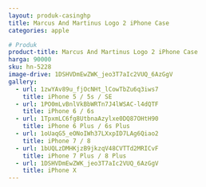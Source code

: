 ```yaml
---
layout: produk-casinghp
title: Marcus And Martinus Logo 2 iPhone Case
categories: apple

# Produk
product-title: Marcus And Martinus Logo 2 iPhone Case
harga: 90000
sku: hn-5228
image-drive: 1DSHVDmEwZWK_jeo3T7aIc2VUQ_6AzGgV
gallery:
  - url: 1zwYAv89u_fjOcNHt_lCowTbZu6q3iws7
    title: iPhone 5 / 5s / SE
  - url: 1PO0mLvBnlVkBbWRTn7J4lWSAC-l4dQTF
    title: iPhone 6 / 6s
  - url: 1TpxmLC6fg8UtbnaAzylxe0DQ87OHtH90
    title: iPhone 6 Plus / 6s Plus
  - url: 1oUaqG5_eONoIWh37LXxpID7LAg6Qiao2
    title: iPhone 7 / 8
  - url: 1bUQLzDMHKjzB9jkzqV48CVTTd2MRICvF
    title: iPhone 7 Plus / 8 Plus
  - url: 1DSHVDmEwZWK_jeo3T7aIc2VUQ_6AzGgV
    title: iPhone X
---
```

